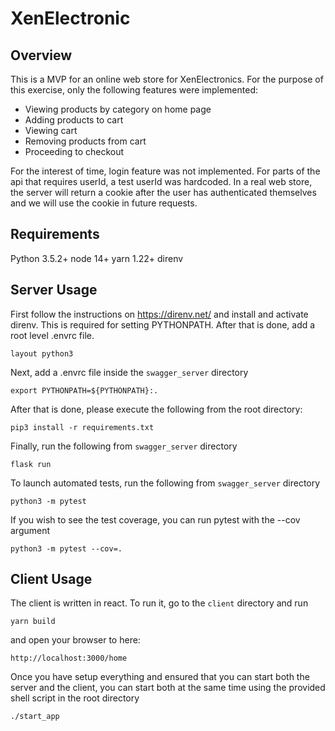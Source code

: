 # XenElectronic
## Overview
This is a MVP for an online web store for XenElectronics. For the purpose of this exercise, only the following features were implemented:

+ Viewing products by category on home page
+ Adding products to cart
+ Viewing cart
+ Removing products from cart
+ Proceeding to checkout

For the interest of time, login feature was not implemented. For parts of the api that requires userId, a test userId was hardcoded. In a real web store, the server will return a cookie after the user has authenticated themselves and we will use the cookie in future requests. 

## Requirements
Python 3.5.2+
node 14+
yarn 1.22+
direnv

## Server Usage
First follow the instructions on https://direnv.net/ and install and activate direnv. This is required for setting PYTHONPATH. After that is done, add a root level .envrc file.
```
layout python3
```

Next, add a .envrc file inside the `swagger_server` directory
```
export PYTHONPATH=${PYTHONPATH}:.
```

After that is done, please execute the following from the root directory:
```
pip3 install -r requirements.txt
```

Finally, run the following from `swagger_server` directory
```
flask run
```

To launch automated tests, run the following from `swagger_server` directory
```
python3 -m pytest
```

If you wish to see the test coverage, you can run pytest with the --cov argument
```
python3 -m pytest --cov=.
```

## Client Usage
The client is written in react. To run it, go to the `client` directory and run 
```
yarn build
```

and open your browser to here:

```
http://localhost:3000/home
```

Once you have setup everything and ensured that you can start both the server and the client, you can start both at the same time using the provided shell script in the root directory
```
./start_app
```